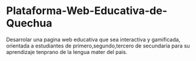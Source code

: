 # Plataforma-Web-Educativa-de-Quechua
Desarrolar una pagina web educativa que sea  interactiva y gamificada, orientada a estudiantes de primero,segundo,tercero de secundaria para su aprendizaje tenprano de la lengua mater del pais.
